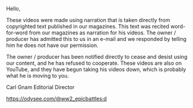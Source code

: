 Hello,

These videos were made using narration that is taken directly from copyrighted text published in our magazines. This text was recited word-for-word from our magazines as narration for his videos. The owner / producer has admitted this to us in an e-mail and we responded by telling him he does not have our permission.

The owner / producer has been notified directly to cease and desist using our content, and he has refused to cooperate. These videos are also on YouTube, and they have begun taking his videos down, which is probably what he is moving to you.

Carl Gnam
Editorial Director

https://odysee.com/@ww2_epicbattles:d 
